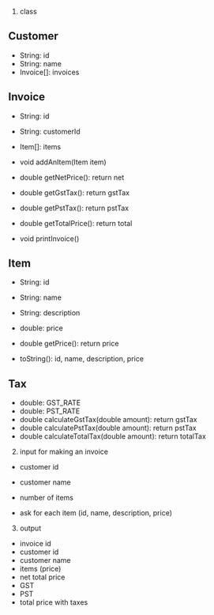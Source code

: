 
1. class

Customer
-----------------
- String: id
- String: name
- Invoice[]: invoices


Invoice
---------------------
- String: id
- String: customerId
- Item[]: items

- void addAnItem(Item item)
- double getNetPrice(): return net
- double getGstTax(): return gstTax
- double getPstTax(): return pstTax
- double getTotalPrice(): return total
- void printInvoice()

Item
---------------------
- String: id
- String: name
- String: description
- double: price

- double getPrice(): return price
- toString(): id, name, description, price

Tax
-------------------
- double: GST_RATE
- double: PST_RATE
- double calculateGstTax(double amount): return gstTax
- double calculatePstTax(double amount): return pstTax
- double calculateTotalTax(double amount): return totalTax


2. input for making an invoice

- customer id
- customer name

- number of items
- ask for each item (id, name, description, price)

3. output 

- invoice id
- customer id
- customer name
- items (price)
- net total price
- GST
- PST
- total price with taxes




